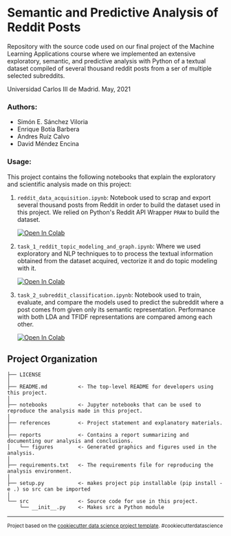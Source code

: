 Semantic and Predictive Analysis of Reddit Posts
==============================

Repository with the source code used on our final project of the Machine Learning Applications course where we implemented an extensive exploratory, semantic, and predictive analysis with Python of a textual dataset compiled of several thousand reddit posts from a ser of multiple selected subreddits. 

Universidad Carlos III de Madrid. May, 2021

### Authors:

- Simón E. Sánchez Viloria 
- Enrique Botía Barbera
- Andres Ruíz Calvo
- David Méndez Encina

### Usage:

This project contains the following notebooks that explain the exploratory and scientific analysis made on this project:

1. `reddit_data_acquisition.ipynb`: Notebook used to scrap and export several thousand posts from Reddit in order to build the dataset used in this project. We relied on Python's Reddit API Wrapper `PRAW` to build the dataset.

    [![Open In Colab](https://colab.research.google.com/assets/colab-badge.svg)](https://colab.research.google.com/github/simonsanvil/FinalProjectMLA/blob/master/notebooks/reddit_data_acquisition.ipynb)
 
 2. `task_1_reddit_topic_modeling_and_graph.ipynb`: Where we used exploratory and NLP techniques to to process the textual information obtained from the dataset acquired, vectorize it and do topic modeling with it.

    [![Open In Colab](https://colab.research.google.com/assets/colab-badge.svg)](https://colab.research.google.com/github/simonsanvil/FinalProjectMLA/blob/master/notebooks/task_1_reddit_topic_modeling_and_graph.ipynb)
    
 3. `task_2_subreddit_classification.ipynb`: Notebook used to train, evaluate, and compare the models used to predict the subreddit where a post comes from given only its semantic representation. Performance with both LDA and TFIDF representations are compared among each other.

    [![Open In Colab](https://colab.research.google.com/assets/colab-badge.svg)](https://colab.research.google.com/github/simonsanvil/FinalProjectMLA/blob/master/notebooks/task_2_subreddit_classification.ipynb)
 


Project Organization
------------

    ├── LICENSE
    │
    ├── README.md          <- The top-level README for developers using this project.
    │
    ├── notebooks          <- Jupyter notebooks that can be used to reproduce the analysis made in this project. 
    │
    ├── references         <- Project statement and explanatory materials.
    │
    ├── reports            <- Contains a report summarizing and documenting our analysis and conclusions.
    │   └── figures        <- Generated graphics and figures used in the analysis.
    │
    ├── requirements.txt   <- The requirements file for reproducing the analysis environment.
    │
    ├── setup.py           <- makes project pip installable (pip install -e .) so src can be imported
    │
    └── src                <- Source code for use in this project.
        └── __init__.py    <- Makes src a Python module
       


--------

<p><small>Project based on the <a target="_blank" href="https://drivendata.github.io/cookiecutter-data-science/">cookiecutter data science project template</a>. #cookiecutterdatascience</small></p>
